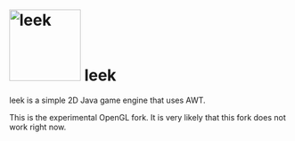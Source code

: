 # <img src="https://cloud.githubusercontent.com/assets/6683648/15094051/f1122042-1466-11e6-9efd-1c9ec0150b96.png" alt="leek" height="128px">  leek

leek is a simple 2D Java game engine that uses AWT.

This is the experimental OpenGL fork. It is very likely that this fork does not work right now.

